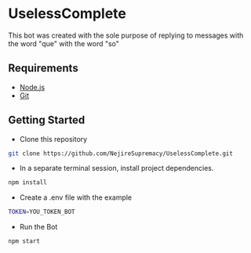 # UselessComplete

This bot was created with the sole purpose of replying to messages with the word "que" with the word "so"

## Requirements

- [Node.js](https://nodejs.org/)
- [Git](https://git-scm.com/)

## Getting Started

- Clone this repository

```bash
git clone https://github.com/NejireSupremacy/UselessComplete.git
```

- In a separate terminal session, install project dependencies.

```bash
npm install
```

- Create a .env file with the example

```bash
TOKEN=YOU_TOKEN_BOT
```

- Run the Bot

```bash
npm start
```
